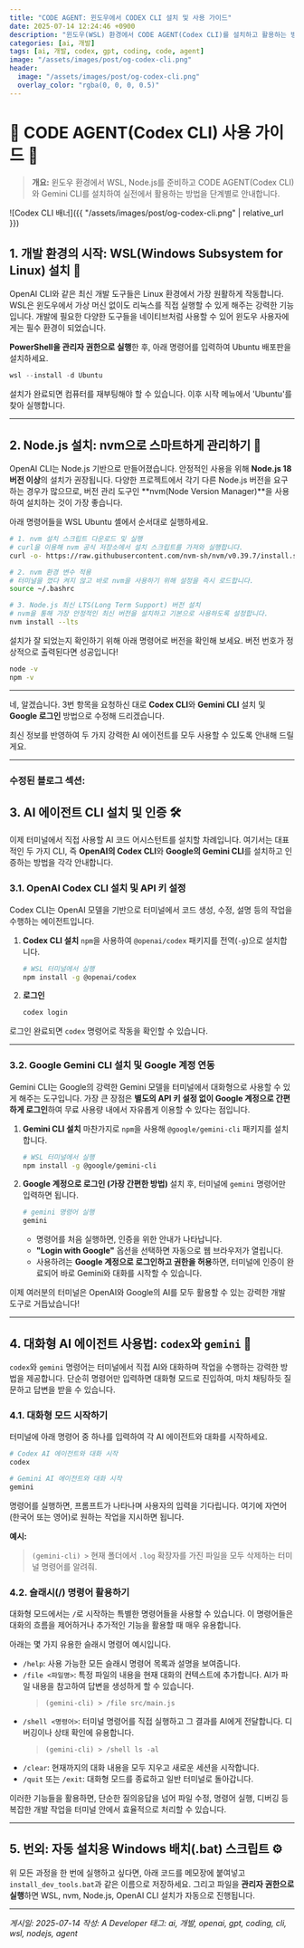 ```yaml
---
title: "CODE AGENT: 윈도우에서 CODEX CLI 설치 및 사용 가이드"
date: 2025-07-14 12:24:46 +0900
description: "윈도우(WSL) 환경에서 CODE AGENT(Codex CLI)를 설치하고 활용하는 방법을 단계별로 안내합니다."
categories: [ai, 개발]
tags: [ai, 개발, codex, gpt, coding, code, agent]
image: "/assets/images/post/og-codex-cli.png"
header:
  image: "/assets/images/post/og-codex-cli.png"
  overlay_color: "rgba(0, 0, 0, 0.5)"
---
```


# 🎉 CODE AGENT(Codex CLI) 사용 가이드 🎉

> **개요:** 윈도우 환경에서 WSL, Node.js를 준비하고 CODE AGENT(Codex CLI)와 Gemini CLI를 설치하여 실전에서 활용하는 방법을 단계별로 안내합니다.

![Codex CLI 배너]({{ "/assets/images/post/og-codex-cli.png" | relative_url }})

## 1\. 개발 환경의 시작: WSL(Windows Subsystem for Linux) 설치 🐧

OpenAI CLI와 같은 최신 개발 도구들은 Linux 환경에서 가장 원활하게 작동합니다. WSL은 윈도우에서 가상 머신 없이도 리눅스를 직접 실행할 수 있게 해주는 강력한 기능입니다. 개발에 필요한 다양한 도구들을 네이티브처럼 사용할 수 있어 윈도우 사용자에게는 필수 환경이 되었습니다.

**PowerShell을 관리자 권한으로 실행**한 후, 아래 명령어를 입력하여 Ubuntu 배포판을 설치하세요.

```powershell
wsl --install -d Ubuntu
```

설치가 완료되면 컴퓨터를 재부팅해야 할 수 있습니다. 이후 시작 메뉴에서 'Ubuntu'를 찾아 실행합니다.

-----

## 2\. Node.js 설치: nvm으로 스마트하게 관리하기 🚀

OpenAI CLI는 Node.js 기반으로 만들어졌습니다. 안정적인 사용을 위해 **Node.js 18 버전 이상**의 설치가 권장됩니다. 다양한 프로젝트에서 각기 다른 Node.js 버전을 요구하는 경우가 많으므로, 버전 관리 도구인 \*\*nvm(Node Version Manager)\*\*을 사용하여 설치하는 것이 가장 좋습니다.

아래 명령어들을 WSL Ubuntu 셸에서 순서대로 실행하세요.

```bash
# 1. nvm 설치 스크립트 다운로드 및 실행
# curl을 이용해 nvm 공식 저장소에서 설치 스크립트를 가져와 실행합니다.
curl -o- https://raw.githubusercontent.com/nvm-sh/nvm/v0.39.7/install.sh | bash

# 2. nvm 환경 변수 적용
# 터미널을 껐다 켜지 않고 바로 nvm을 사용하기 위해 설정을 즉시 로드합니다.
source ~/.bashrc

# 3. Node.js 최신 LTS(Long Term Support) 버전 설치
# nvm을 통해 가장 안정적인 최신 버전을 설치하고 기본으로 사용하도록 설정합니다.
nvm install --lts
```

설치가 잘 되었는지 확인하기 위해 아래 명령어로 버전을 확인해 보세요. 버전 번호가 정상적으로 출력된다면 성공입니다\!

```bash
node -v
npm -v
```

-----

네, 알겠습니다. 3번 항목을 요청하신 대로 **Codex CLI**와 **Gemini CLI** 설치 및 **Google 로그인** 방법으로 수정해 드리겠습니다.

최신 정보를 반영하여 두 가지 강력한 AI 에이전트를 모두 사용할 수 있도록 안내해 드릴게요.

-----

### **수정된 블로그 섹션:**

## 3\. AI 에이전트 CLI 설치 및 인증 🛠️

이제 터미널에서 직접 사용할 AI 코드 어시스턴트를 설치할 차례입니다. 여기서는 대표적인 두 가지 CLI, 즉 **OpenAI의 Codex CLI**와 **Google의 Gemini CLI**를 설치하고 인증하는 방법을 각각 안내합니다.

### 3.1. OpenAI Codex CLI 설치 및 API 키 설정

Codex CLI는 OpenAI 모델을 기반으로 터미널에서 코드 생성, 수정, 설명 등의 작업을 수행하는 에이전트입니다.

1.  **Codex CLI 설치**
    `npm`을 사용하여 `@openai/codex` 패키지를 전역(`-g`)으로 설치합니다.

    ```bash
    # WSL 터미널에서 실행
    npm install -g @openai/codex
    ```

<!-- 2.  **API 키 설정 (⭐필수)**
    Codex CLI를 사용하려면 **OpenAI API 키**가 필요합니다.

      - \*\*[OpenAI Platform](https://platform.openai.com/api-keys)\*\*에 방문하여 API 키를 발급받으세요.
      - 발급받은 키를 아래와 같이 환경 변수로 등록합니다. `sk-xxxx...` 부분을 본인의 키로 교체해 주세요.

    ```bash
    # API 키를 환경 변수로 등록하고, 터미널을 재시작해도 유지되도록 .bashrc에 저장합니다.
    export OPENAI_API_KEY='sk-xxxx...'
    echo "export OPENAI_API_KEY='sk-xxxx...'" >> ~/.bashrc
    ```-->

2. **로그인**
    ```bash
    codex login
    ```

로그인 완료되면 `codex` 명령어로 작동을 확인할 수 있습니다.

-----

### 3.2. Google Gemini CLI 설치 및 Google 계정 연동

Gemini CLI는 Google의 강력한 Gemini 모델을 터미널에서 대화형으로 사용할 수 있게 해주는 도구입니다. 가장 큰 장점은 **별도의 API 키 설정 없이 Google 계정으로 간편하게 로그인**하여 무료 사용량 내에서 자유롭게 이용할 수 있다는 점입니다.

1.  **Gemini CLI 설치**
    마찬가지로 `npm`을 사용해 `@google/gemini-cli` 패키지를 설치합니다.

    ```bash
    # WSL 터미널에서 실행
    npm install -g @google/gemini-cli
    ```

2.  **Google 계정으로 로그인 (가장 간편한 방법)**
    설치 후, 터미널에 `gemini` 명령어만 입력하면 됩니다.

    ```bash
    # gemini 명령어 실행
    gemini
    ```

      - 명령어를 처음 실행하면, 인증을 위한 안내가 나타납니다.
      - **"Login with Google"** 옵션을 선택하면 자동으로 웹 브라우저가 열립니다.
      - 사용하려는 **Google 계정으로 로그인하고 권한을 허용**하면, 터미널에 인증이 완료되어 바로 Gemini와 대화를 시작할 수 있습니다.

이제 여러분의 터미널은 OpenAI와 Google의 AI를 모두 활용할 수 있는 강력한 개발 도구로 거듭났습니다\!

-----

## 4. 대화형 AI 에이전트 사용법: `codex`와 `gemini` 💬

`codex`와 `gemini` 명령어는 터미널에서 직접 AI와 대화하며 작업을 수행하는 강력한 방법을 제공합니다. 단순히 명령어만 입력하면 대화형 모드로 진입하여, 마치 채팅하듯 질문하고 답변을 받을 수 있습니다.

### 4.1. 대화형 모드 시작하기

터미널에 아래 명령어 중 하나를 입력하여 각 AI 에이전트와 대화를 시작하세요.

```bash
# Codex AI 에이전트와 대화 시작
codex
```

```bash
# Gemini AI 에이전트와 대화 시작
gemini
```

명령어를 실행하면, 프롬프트가 나타나며 사용자의 입력을 기다립니다. 여기에 자연어(한국어 또는 영어)로 원하는 작업을 지시하면 됩니다.

**예시:**
> `(gemini-cli) >` 현재 폴더에서 `.log` 확장자를 가진 파일을 모두 삭제하는 터미널 명령어를 알려줘.

### 4.2. 슬래시(/) 명령어 활용하기

대화형 모드에서는 `/`로 시작하는 특별한 명령어들을 사용할 수 있습니다. 이 명령어들은 대화의 흐름을 제어하거나 추가적인 기능을 활용할 때 매우 유용합니다.

아래는 몇 가지 유용한 슬래시 명령어 예시입니다.

*   `/help`: 사용 가능한 모든 슬래시 명령어 목록과 설명을 보여줍니다.
*   `/file <파일명>`: 특정 파일의 내용을 현재 대화의 컨텍스트에 추가합니다. AI가 파일 내용을 참고하여 답변을 생성하게 할 수 있습니다.
    > `(gemini-cli) > /file src/main.js`
*   `/shell <명령어>`: 터미널 명령어를 직접 실행하고 그 결과를 AI에게 전달합니다. 디버깅이나 상태 확인에 유용합니다.
    > `(gemini-cli) > /shell ls -al`
*   `/clear`: 현재까지의 대화 내용을 모두 지우고 새로운 세션을 시작합니다.
*   `/quit` 또는 `/exit`: 대화형 모드를 종료하고 일반 터미널로 돌아갑니다.

이러한 기능들을 활용하면, 단순한 질의응답을 넘어 파일 수정, 명령어 실행, 디버깅 등 복잡한 개발 작업을 터미널 안에서 효율적으로 처리할 수 있습니다.

-----

## 5\. 번외: 자동 설치용 Windows 배치(.bat) 스크립트 ⚙️

위 모든 과정을 한 번에 실행하고 싶다면, 아래 코드를 메모장에 붙여넣고 `install_dev_tools.bat`과 같은 이름으로 저장하세요. 그리고 파일을 **관리자 권한으로 실행**하면 WSL, nvm, Node.js, OpenAI CLI 설치가 자동으로 진행됩니다.

<!-- **주의:** 이 스크립트는 설치 과정만 자동화합니다. **API 키 설정은 스크립트 실행 후 WSL 터미널에서 직접 진행해야 합니다.** -->

<!-- ```bat
@echo off
chcp 65001
cls

REM ==============================================================
REM 자동 설치 스크립트: WSL, nvm, Node.js, OpenAI CLI
REM 최종 수정: 2025-07-14
REM ==============================================================

echo [1/4] WSL (Ubuntu) 설치를 시작합니다.
wsl --install -d Ubuntu
if %errorlevel% neq 0 (
    echo WSL 설치에 실패했습니다.
    pause
    exit /b
)

echo.
echo [2/4] nvm(Node Version Manager) 및 Node.js LTS 설치를 시작합니다.
wsl -e bash -c "curl -o- https://raw.githubusercontent.com/nvm-sh/nvm/v0.39.7/install.sh | bash && export NVM_DIR=\"$HOME/.nvm\" && [ -s \"$NVM_DIR/nvm.sh\" ] && \. \"$NVM_DIR/nvm.sh\" && nvm install --lts"
if %errorlevel% neq 0 (
    echo Node.js 설치에 실패했습니다.
    pause
    exit /b
)

echo.
echo [3/4] OpenAI CLI 패키지 설치를 시작합니다.
wsl -e bash -c "source ~/.bashrc && npm install -g openai"
if %errorlevel% neq 0 (
    echo OpenAI CLI 설치에 실패했습니다.
    pause
    exit /b
)

echo.
echo [4/4] 모든 설치가 성공적으로 완료되었습니다!
echo.
echo ====================================================================
echo [중요!] 다음 단계를 꼭 진행해 주세요.
echo 1. 시작 메뉴에서 'Ubuntu'를 실행하여 WSL 터미널을 엽니다.
echo 2. 'openai --version' 명령어로 설치를 확인합니다.
echo 3. OpenAI 웹사이트에서 API 키를 발급받은 후, 아래 명령어로 등록하세요.
echo    export OPENAI_API_KEY='YOUR_API_KEY'
echo    echo \"export OPENAI_API_KEY='YOUR_API_KEY'\" ^>^> ~/.bashrc
echo ====================================================================
echo.
pause
``` -->

-----

*게시일: 2025-07-14*
*작성: A Developer*
*태그: ai, 개발, openai, gpt, coding, cli, wsl, nodejs, agent*
